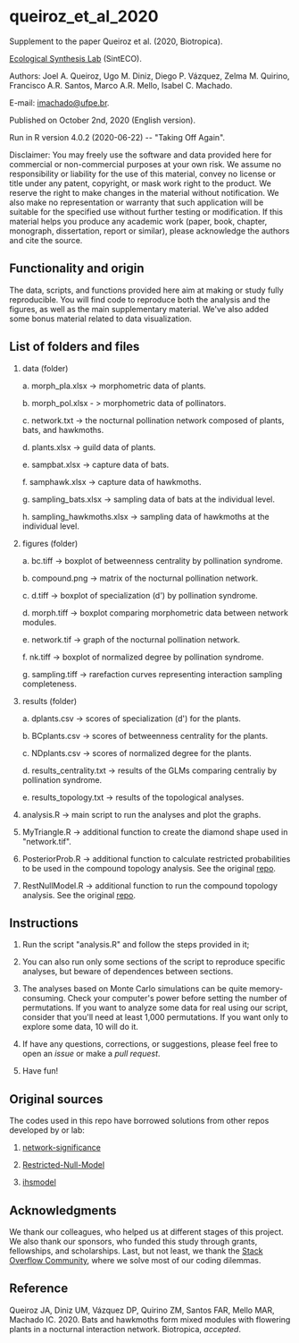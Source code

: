 # queiroz_et_al_2020

Supplement to the paper Queiroz et al. (2020, Biotropica).

[Ecological Synthesis Lab](https://marcomellolab.wordpress.com) (SintECO).

Authors: Joel A. Queiroz, Ugo M. Diniz, Diego P. Vázquez, Zelma M. Quirino, Francisco A.R. Santos, Marco A.R. Mello, Isabel C. Machado.

E-mail: imachado@ufpe.br. 

Published on October 2nd, 2020 (English version).

Run in R version 4.0.2 (2020-06-22) -- "Taking Off Again".

Disclaimer: You may freely use the software and data provided here for commercial or non-commercial purposes at your own risk. We assume no responsibility or liability for the use of this material, convey no license or title under any patent, copyright, or mask work right to the product. We reserve the right to make changes in the material without notification. We also make no representation or warranty that such application will be suitable for the specified use without further testing or modification. If this material helps you produce any academic work (paper, book, chapter, monograph, dissertation, report or similar), please acknowledge the authors and cite the source.


## Functionality and origin

The data, scripts, and functions provided here aim at making or study fully reproducible. You will find code to reproduce both the analysis and the figures, as well as the main supplementary material. We've also added some bonus material related to data visualization.


## List of folders and files

1. data (folder)

    a. morph_pla.xlsx -> morphometric data of plants.
    
    b. morph_pol.xlsx - > morphometric data of pollinators.
    
    c. network.txt -> the nocturnal pollination network composed of plants, bats, and hawkmoths.
    
    d. plants.xlsx -> guild data of plants.
    
    e. sampbat.xlsx -> capture data of bats.
    
    f. samphawk.xlsx -> capture data of hawkmoths.
    
    g. sampling_bats.xlsx -> sampling data of bats at the individual level.
    
    h. sampling_hawkmoths.xlsx -> sampling data of hawkmoths at the individual level.
    

2. figures (folder)

    a. bc.tiff -> boxplot of betweenness centrality by pollination syndrome.
    
    b. compound.png -> matrix of the nocturnal pollination network.

    c. d.tiff -> boxplot of specialization (d') by pollination syndrome.
    
    d. morph.tiff -> boxplot comparing morphometric data between network modules.

    e. network.tif -> graph of the nocturnal pollination network.

    f. nk.tiff -> boxplot of normalized degree by pollination syndrome.

    g. sampling.tiff -> rarefaction curves representing interaction sampling completeness.


3. results (folder)

    a. dplants.csv -> scores of specialization (d') for the plants.

    b. BCplants.csv -> scores of betweenness centrality for the plants.

    c. NDplants.csv -> scores of normalized degree for the plants.

    d. results_centrality.txt -> results of the GLMs comparing centraliy by pollination syndrome.
    
    e. results_topology.txt -> results of the topological analyses.


4. analysis.R -> main script to run the analyses and plot the graphs.

5. MyTriangle.R -> additional function to create the diamond shape used in "network.tif".

6. PosteriorProb.R -> additional function to calculate restricted probabilities to be used in the compound topology analysis. See the original [repo](https://github.com/gabrielmfelix/Restricted-Null-Model).

7. RestNullModel.R -> additional function to run the compound topology analysis. See the original [repo](https://github.com/gabrielmfelix/Restricted-Null-Model).


## Instructions

1. Run the script "analysis.R" and follow the steps provided in it;

2. You can also run only some sections of the script to reproduce specific analyses, but beware of dependences between sections.

3. The analyses based on Monte Carlo simulations can be quite memory-consuming. Check your computer's power before setting the number of permutations. If you want to analyze some data for real using our script, consider that you'll need at least 1,000 permutations. If you want only to explore some data, 10 will do it.

4. If have any questions, corrections, or suggestions, please feel free to open an *issue* or make a *pull request*.

5. Have fun!


## Original sources

The codes used in this repo have borrowed solutions from other repos developed by or lab:

1. [network-significance](https://github.com/marmello77/network-significance)

2. [Restricted-Null-Model](https://github.com/gabrielmfelix/Restricted-Null-Model)

3. [ihsmodel](https://github.com/pinheirorbp/ihsmodel)


## Acknowledgments

We thank our colleagues, who helped us at different stages of this project. We also thank our sponsors, who funded this study through grants, fellowships, and scholarships. Last, but not least, we thank the [Stack Overflow Community](https://stackoverflow.com), where we solve most of our coding dilemmas.


## Reference

Queiroz JA, Diniz UM, Vázquez DP, Quirino ZM, Santos FAR, Mello MAR, Machado IC. 2020. Bats and hawkmoths form mixed modules with flowering plants in a nocturnal interaction network. Biotropica, *accepted*.
